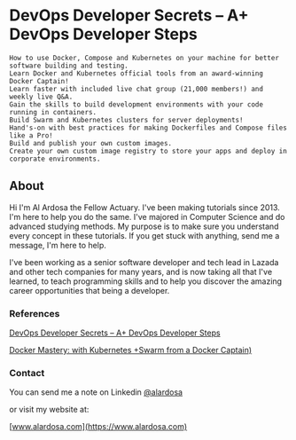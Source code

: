 # DevOps Developer Secrets – A+ DevOps Developer Steps

    How to use Docker, Compose and Kubernetes on your machine for better software building and testing.
    Learn Docker and Kubernetes official tools from an award-winning Docker Captain!
    Learn faster with included live chat group (21,000 members!) and weekly live Q&A.
    Gain the skills to build development environments with your code running in containers.
    Build Swarm and Kubernetes clusters for server deployments!
    Hand's-on with best practices for making Dockerfiles and Compose files like a Pro!
    Build and publish your own custom images.
    Create your own custom image registry to store your apps and deploy in corporate environments.

## About
Hi I'm Al Ardosa the Fellow Actuary. I've been making tutorials since 2013. I'm here to help you do the same. I've majored in Computer Science and do advanced studying methods. My purpose is to make sure you understand every concept in these tutorials. If you get stuck with anything, send me a message, I'm here to help.

I've been working as a senior software developer and tech lead in Lazada and other tech companies for many years, and is now taking all that I've learned, to teach programming skills and to help you discover the amazing career opportunities that being a developer.

### References
[DevOps Developer Secrets – A+ DevOps Developer Steps](https://www.alardosa.com/devops-developer-continuous-development/)

[Docker Mastery: with Kubernetes +Swarm from a Docker Captain)](https://www.udemy.com/course/docker-mastery/)

### Contact
You can send me a note on Linkedin [@alardosa](https://www.linkedin.com/in/alardosa/)

or visit my website at:

[www.alardosa.com](https://www.alardosa.com)
